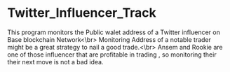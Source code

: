 # Twitter_Influencer_Track
This program monitors the Public walet address of a Twitter influencer on Base blockchain Network<\br>
Monitoring Address of a notable trader might be a great strategy to nail a good trade.<\br>
Ansem and Rookie are one of those influencer that are profitable in trading , so monitoring their their next move is not a bad idea. 
